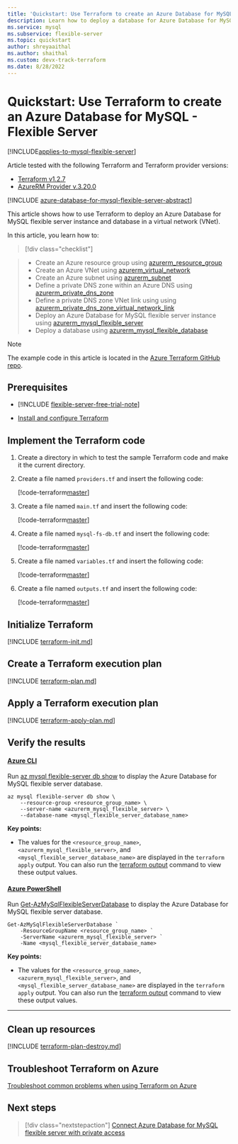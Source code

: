```yaml
---
title: 'Quickstart: Use Terraform to create an Azure Database for MySQL - Flexible Server'
description: Learn how to deploy a database for Azure Database for MySQL - Flexible Server using Terraform
ms.service: mysql
ms.subservice: flexible-server
ms.topic: quickstart
author: shreyaaithal
ms.author: shaithal
ms.custom: devx-track-terraform
ms.date: 8/28/2022
---
```


# Quickstart: Use Terraform to create an Azure Database for MySQL - Flexible Server

[!INCLUDE[applies-to-mysql-flexible-server](../includes/applies-to-mysql-flexible-server.md)]

Article tested with the following Terraform and Terraform provider versions:

- [Terraform v1.2.7](https://releases.hashicorp.com/terraform/)
- [AzureRM Provider v.3.20.0](https://registry.terraform.io/providers/hashicorp/azurerm/latest/docs)

[!INCLUDE [azure-database-for-mysql-flexible-server-abstract](../includes/azure-database-for-mysql-flexible-server-abstract.md)]

This article shows how to use Terraform to deploy an Azure Database for MySQL flexible server instance and database in a virtual network (VNet).

In this article, you learn how to:

> [!div class="checklist"]

> * Create an Azure resource group using [azurerm_resource_group](https://registry.terraform.io/providers/hashicorp/azurerm/latest/docs/resources/resource_group)
> * Create an Azure VNet using [azurerm_virtual_network](https://registry.terraform.io/providers/hashicorp/azurerm/latest/docs/resources/virtual_network)
> * Create an Azure subnet using [azurerm_subnet](https://registry.terraform.io/providers/hashicorp/azurerm/latest/docs/resources/subnet)
> * Define a private DNS zone within an Azure DNS using [azurerm_private_dns_zone](https://registry.terraform.io/providers/hashicorp/azurerm/latest/docs/resources/private_dns_zone)
> * Define a private DNS zone VNet link using using [azurerm_private_dns_zone_virtual_network_link](https://registry.terraform.io/providers/hashicorp/azurerm/latest/docs/resources/private_dns_zone_virtual_network_link)
> * Deploy an Azure Database for MySQL flexible server instance using [azurerm_mysql_flexible_server](https://registry.terraform.io/providers/hashicorp/azurerm/latest/docs/resources/mysql_flexible_server)
> * Deploy a database using [azurerm_mysql_flexible_database](https://registry.terraform.io/providers/hashicorp/azurerm/latest/docs/resources/mysql_flexible_database)

> [!NOTE]
> The example code in this article is located in the [Azure Terraform GitHub repo](https://github.com/Azure/terraform/tree/master/quickstart/201-mysql-fs-db).

## Prerequisites

- [!INCLUDE [flexible-server-free-trial-note](../includes/flexible-server-free-trial-note.md)]

- [Install and configure Terraform](/azure/developer/terraform/quickstart-configure)

## Implement the Terraform code

1. Create a directory in which to test the sample Terraform code and make it the current directory.

1. Create a file named `providers.tf` and insert the following code:

    [!code-terraform[master](~/terraform_samples/quickstart/201-mysql-fs-db/providers.tf)]

1. Create a file named `main.tf` and insert the following code:

    [!code-terraform[master](~/terraform_samples/quickstart/201-mysql-fs-db/main.tf)]

1. Create a file named `mysql-fs-db.tf` and insert the following code:

    [!code-terraform[master](~/terraform_samples/quickstart/201-mysql-fs-db/mysql-fs-db.tf)]

1. Create a file named `variables.tf` and insert the following code:

    [!code-terraform[master](~/terraform_samples/quickstart/201-mysql-fs-db/variables.tf)]

1. Create a file named `outputs.tf` and insert the following code:

    [!code-terraform[master](~/terraform_samples/quickstart/201-mysql-fs-db/outputs.tf)]

## Initialize Terraform

[!INCLUDE [terraform-init.md](~/azure-dev-docs-pr/articles/terraform/includes/terraform-init.md)]

## Create a Terraform execution plan

[!INCLUDE [terraform-plan.md](~/azure-dev-docs-pr/articles/terraform/includes/terraform-plan.md)]

## Apply a Terraform execution plan

[!INCLUDE [terraform-apply-plan.md](~/azure-dev-docs-pr/articles/terraform/includes/terraform-apply-plan.md)]

## Verify the results

#### [Azure CLI](#tab/azure-cli)

Run [az mysql flexible-server db show](/cli/azure/mysql/flexible-server/db#az-mysql-flexible-server-db-show) to display the Azure Database for MySQL flexible server database.

```azurecli
az mysql flexible-server db show \
    --resource-group <resource_group_name> \
    --server-name <azurerm_mysql_flexible_server> \
    --database-name <mysql_flexible_server_database_name>
```

**Key points:**

- The values for the `<resource_group_name>`, `<azurerm_mysql_flexible_server>`, and `<mysql_flexible_server_database_name>` are displayed in the `terraform apply` output. You can also run the [terraform output](https://www.terraform.io/cli/commands/output) command to view these output values.

#### [Azure PowerShell](#tab/azure-powershell)

Run [Get-AzMySqlFlexibleServerDatabase](/powershell/module/az.mysql/get-azmysqlflexibleserverdatabase) to display the Azure Database for MySQL flexible server database.

```azurepowershell
Get-AzMySqlFlexibleServerDatabase `
    -ResourceGroupName <resource_group_name> `
    -ServerName <azurerm_mysql_flexible_server> `
    -Name <mysql_flexible_server_database_name>
```

**Key points:**

- The values for the `<resource_group_name>`, `<azurerm_mysql_flexible_server>`, and `<mysql_flexible_server_database_name>` are displayed in the `terraform apply` output. You can also run the [terraform output](https://www.terraform.io/cli/commands/output) command to view these output values.

---

## Clean up resources

[!INCLUDE [terraform-plan-destroy.md](~/azure-dev-docs-pr/articles/terraform/includes/terraform-plan-destroy.md)]

## Troubleshoot Terraform on Azure

[Troubleshoot common problems when using Terraform on Azure](/azure/developer/terraform/troubleshoot)

## Next steps

> [!div class="nextstepaction"]
> [Connect Azure Database for MySQL flexible server with private access](./quickstart-create-connect-server-vnet.md)